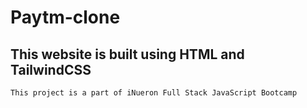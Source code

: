 # Paytm-clone


## This website is built using HTML and TailwindCSS

`This project is a part of iNueron Full Stack JavaScript Bootcamp`
